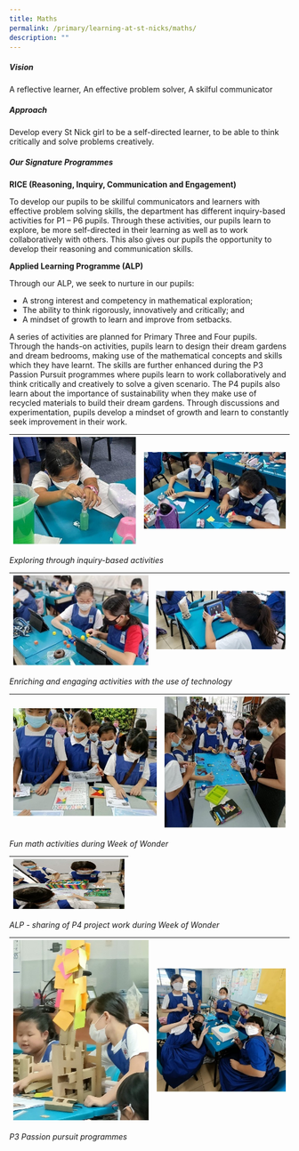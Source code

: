 ```yaml
---
title: Maths
permalink: /primary/learning-at-st-nicks/maths/
description: ""
---
```

##### **Vision**
  
A reflective learner, An effective problem solver, A skilful communicator  

##### **Approach**
  
Develop every St Nick girl to be a self-directed learner, to be able to think critically and solve problems creatively.  
  
##### **Our Signature Programmes**

**RICE (Reasoning, Inquiry, Communication and Engagement)**  

To develop our pupils to be skillful communicators and learners with effective problem solving skills, the department has different inquiry-based activities for P1 – P6 pupils. Through these activities, our pupils learn to explore, be more self-directed in their learning as well as to work collaboratively with others. This also gives our pupils the opportunity to develop their reasoning and communication skills.

**Applied Learning Programme (ALP)**  

Through our ALP, we seek to nurture in our pupils:
* A strong interest and competency in mathematical exploration;
* The ability to think rigorously, innovatively and critically; and
* A mindset of growth to learn and improve from setbacks.

A series of activities are planned for Primary Three and Four pupils. Through the hands-on activities, pupils learn to design their dream gardens and dream bedrooms, making use of the mathematical concepts and skills which they have learnt. The skills are further enhanced during the P3 Passion Pursuit programmes where pupils learn to work collaboratively and think critically and creatively to solve a given scenario. The P4 pupils also learn about the importance of sustainability when they make use of recycled materials to build their dream gardens. Through discussions and experimentation, pupils develop a mindset of growth and learn to constantly seek improvement in their work.  

| ![](/images/02%20Learning%20@%20St%20Nicks/02%20Maths/Picture%201.jpg) | ![](/images/02%20Learning%20@%20St%20Nicks/02%20Maths/Picture%202.jpg) |
| -------- | -------- |

*Exploring through inquiry-based activities*

| ![](/images/02%20Learning%20@%20St%20Nicks/02%20Maths/Picture%203.jpg) | ![](/images/02%20Learning%20@%20St%20Nicks/02%20Maths/Picture%204.jpg) |
| -------- | -------- |

*Enriching and engaging activities with the use of technology*

| ![](/images/02%20Learning%20@%20St%20Nicks/02%20Maths/Picture%205.jpg) | ![](/images/02%20Learning%20@%20St%20Nicks/02%20Maths/Picture%206.jpg) |
| -------- | -------- |

*Fun math activities during Week of Wonder*

| <img src= "/images/02%20Learning%20@%20St%20Nicks/02%20Maths/Picture%207.jpg" width="200" height="90"> |
| -------- | 

*ALP - sharing of P4 project work during Week of Wonder*

| ![](/images/02%20Learning%20@%20St%20Nicks/02%20Maths/Picture%208.jpg) | ![](/images/02%20Learning%20@%20St%20Nicks/02%20Maths/Picture%209.jpg) |
| -------- | -------- |

*P3 Passion pursuit programmes*

